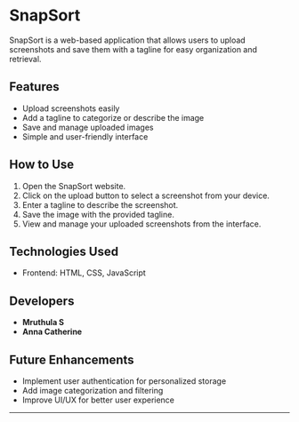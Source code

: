 # SnapSort

SnapSort is a web-based application that allows users to upload screenshots and save them with a tagline for easy organization and retrieval.

## Features
- Upload screenshots easily
- Add a tagline to categorize or describe the image
- Save and manage uploaded images
- Simple and user-friendly interface

## How to Use
1. Open the SnapSort website.
2. Click on the upload button to select a screenshot from your device.
3. Enter a tagline to describe the screenshot.
4. Save the image with the provided tagline.
5. View and manage your uploaded screenshots from the interface.

## Technologies Used
- Frontend: HTML, CSS, JavaScript

## Developers
- **Mruthula S**
- **Anna Catherine**

## Future Enhancements
- Implement user authentication for personalized storage
- Add image categorization and filtering
- Improve UI/UX for better user experience

---






 
 
